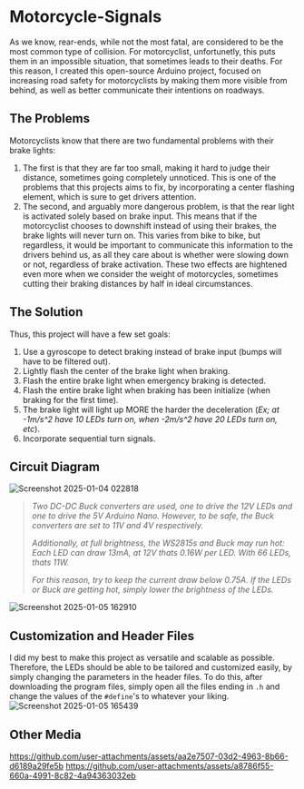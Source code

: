 # Motorcycle-Signals
As we know, rear-ends, while not the most fatal, are considered to be the most common type of collision. For motorcyclist, unfortunetly, this puts them in an impossible situation, that sometimes leads to their deaths.
For this reason, I created this open-source Arduino project, focused on increasing road safety for motorcyclists by making them more visible from behind, as well as better communicate their intentions on roadways.

## The Problems
Motorcyclists know that there are two fundamental problems with their brake lights:
1. The first is that they are far too small, making it hard to judge their distance, sometimes going completely unnoticed. This is one of the problems that this projects aims to fix, by incorporating a center flashing element, which is sure to get drivers attention.
2. The second, and arguably more dangerous problem, is that the rear light is activated solely based on brake input. This means that if the motorcyclist chooses to downshift instead of using their brakes, the brake lights will never turn on. This varies from bike to bike, but regardless, it would be important to communicate this information to the drivers behind us, as all they care about is whether were slowing down or not, regardless of brake activation.
These two effects are hightened even more when we consider the weight of motorcycles, sometimes cutting their braking distances by half in ideal circumstances. 

## The Solution
Thus, this project will have a few set goals:
1. Use a gyroscope to detect braking instead of brake input (bumps will have to be filtered out).
3. Lightly flash the center of the brake light when braking.
4. Flash the entire brake light when emergency braking is detected.
5. Flash the entire brake light when braking has been initialize (when braking for the first time).
6. The brake light will light up MORE the harder the deceleration (*Ex; at -1m/s^2 have 10 LEDs turn on, when -2m/s^2 have 20 LEDs turn on, etc*).
7. Incorporate sequential turn signals.

## Circuit Diagram
![Screenshot 2025-01-04 022818](https://github.com/user-attachments/assets/97b3e572-dd8e-40e1-9ff4-1bbe8d284469)
> *Two DC-DC Buck converters are used, one to drive the 12V LEDs and one to drive the 5V Arduino Nano. However, to be safe, the Buck converters are set to 11V and 4V respectively.*
>
> *Additionally, at full brightness, the WS2815s and Buck may run hot: Each LED can draw 13mA, at 12V thats 0.16W per LED. With 66 LEDs, thats 11W.*
> 
> *For this reason, try to keep the current draw below 0.75A. If the LEDs or Buck are getting hot, simply lower the brightness of the LEDs.*

![Screenshot 2025-01-05 162910](https://github.com/user-attachments/assets/b7d5cf73-f7a6-4c75-a5ee-a5674e204e44)

## Customization and Header Files
I did my best to make this project as versatile and scalable as possible. Therefore, the LEDs should be able to be tailored and customized easily, by simply changing the parameters in the header files.
To do this, after downloading the program files, simply open all the files ending in `.h` and change the values of the `#define`'s to whatever your liking.
![Screenshot 2025-01-05 165439](https://github.com/user-attachments/assets/3c05c40d-e91a-444e-a3c6-27e4b3e6d679)

## Other Media
https://github.com/user-attachments/assets/aa2e7507-03d2-4963-8b66-d6189a29fe5b
https://github.com/user-attachments/assets/a8786f55-660a-4991-8c82-4a94363032eb

